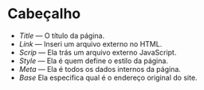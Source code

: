 # Cabeçalho

- *Title* — O título da página.
- *Link* — Inseri um arquivo externo no HTML.
- *Scrip* — Ela trás um arquivo externo JavaScript.
- *Style* — Ela é quem define o estilo da página.
- *Meta* — Ela é todos os dados internos da página.
- *Base* Ela especifica qual é o endereço original do site.
